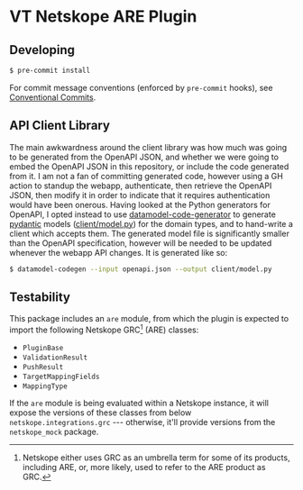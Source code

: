 # VT Netskope ARE Plugin

## Developing

``` sh
$ pre-commit install
```

For commit message conventions (enforced by `pre-commit` hooks), see [Conventional Commits](https://www.conventionalcommits.org/en/v1.0.0-beta.2/#summary).

## API Client Library

The main awkwardness around the client library was how much was going to be
generated from the OpenAPI JSON, and whether we were going to embed the OpenAPI
JSON in this repository, or include the code generated from it. I am not a fan
of committing generated code, however using a GH action to standup the webapp,
authenticate, then retrieve the OpenAPI JSON, then modify it in order to
indicate that it requires authentication would have been onerous. Having looked
at the Python generators for OpenAPI, I opted instead to use
[datamodel-code-generator](https://github.com/koxudaxi/datamodel-code-generator)
to generate [pydantic](https://docs.pydantic.dev/) models ([client/model.py](client/model.py))
for the domain types, and to hand-write a client which accepts them.  The generated
model file is significantly smaller than the OpenAPI specification, however
will be needed to be updated whenever the webapp API changes.  It is generated like so:

```sh
$ datamodel-codegen --input openapi.json --output client/model.py
```

## Testability

This package includes an `are` module, from which the plugin is expected to
import the following Netskope GRC[^1] (ARE) classes:

 - `PluginBase`
 - `ValidationResult`
 - `PushResult`
 - `TargetMappingFields`
 - `MappingType`

If the `are` module is being evaluated within a Netskope instance, it will
expose the versions of these classes from below `netskope.integrations.grc` ---
otherwise, it'll provide versions from the `netskope_mock` package.

[^1]: Netskope either uses GRC as an umbrella term for some of its products,
    including ARE, or, more likely, used to refer to the ARE product as GRC.
